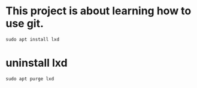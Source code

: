 # This project is about learning how to use git.
```
sudo apt install lxd
```

# uninstall lxd
```
sudo apt purge lxd
